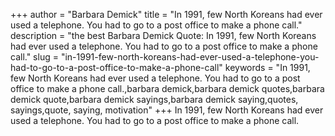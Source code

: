 +++
author = "Barbara Demick"
title = "In 1991, few North Koreans had ever used a telephone. You had to go to a post office to make a phone call."
description = "the best Barbara Demick Quote: In 1991, few North Koreans had ever used a telephone. You had to go to a post office to make a phone call."
slug = "in-1991-few-north-koreans-had-ever-used-a-telephone-you-had-to-go-to-a-post-office-to-make-a-phone-call"
keywords = "In 1991, few North Koreans had ever used a telephone. You had to go to a post office to make a phone call.,barbara demick,barbara demick quotes,barbara demick quote,barbara demick sayings,barbara demick saying,quotes, sayings,quote, saying, motivation"
+++
In 1991, few North Koreans had ever used a telephone. You had to go to a post office to make a phone call.
